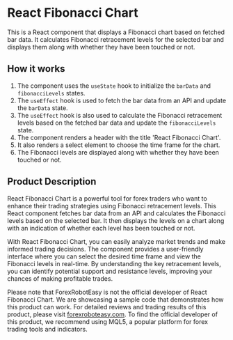 # React Fibonacci Chart

This is a React component that displays a Fibonacci chart based on fetched bar data. It calculates Fibonacci retracement levels for the selected bar and displays them along with whether they have been touched or not.

## How it works
1. The component uses the `useState` hook to initialize the `barData` and `fibonacciLevels` states.
2. The `useEffect` hook is used to fetch the bar data from an API and update the `barData` state.
3. The `useEffect` hook is also used to calculate the Fibonacci retracement levels based on the fetched bar data and update the `fibonacciLevels` state.
4. The component renders a header with the title 'React Fibonacci Chart'.
5. It also renders a select element to choose the time frame for the chart.
6. The Fibonacci levels are displayed along with whether they have been touched or not.

## Product Description
React Fibonacci Chart is a powerful tool for forex traders who want to enhance their trading strategies using Fibonacci retracement levels. This React component fetches bar data from an API and calculates the Fibonacci levels based on the selected bar. It then displays the levels on a chart along with an indication of whether each level has been touched or not.

With React Fibonacci Chart, you can easily analyze market trends and make informed trading decisions. The component provides a user-friendly interface where you can select the desired time frame and view the Fibonacci levels in real-time. By understanding the key retracement levels, you can identify potential support and resistance levels, improving your chances of making profitable trades.

Please note that ForexRobotEasy is not the official developer of React Fibonacci Chart. We are showcasing a sample code that demonstrates how this product can work. For detailed reviews and trading results of this product, please visit [forexroboteasy.com](https://forexroboteasy.com/forex-robot-review/react-fibonacci-chart-review-enhance-your-forex-trading/). To find the official developer of this product, we recommend using MQL5, a popular platform for forex trading tools and indicators.
